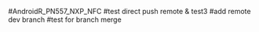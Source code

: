 #AndroidR_PN557_NXP_NFC
#test direct push remote & test3
#add remote dev branch
#test for branch merge

